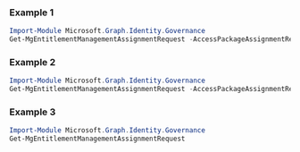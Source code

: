 ### Example 1
```powershell
Import-Module Microsoft.Graph.Identity.Governance
Get-MgEntitlementManagementAssignmentRequest -AccessPackageAssignmentRequestId $accessPackageAssignmentRequestId
```
### Example 2
```powershell
Import-Module Microsoft.Graph.Identity.Governance
Get-MgEntitlementManagementAssignmentRequest -AccessPackageAssignmentRequestId $accessPackageAssignmentRequestId
```
### Example 3
```powershell
Import-Module Microsoft.Graph.Identity.Governance
Get-MgEntitlementManagementAssignmentRequest
```
